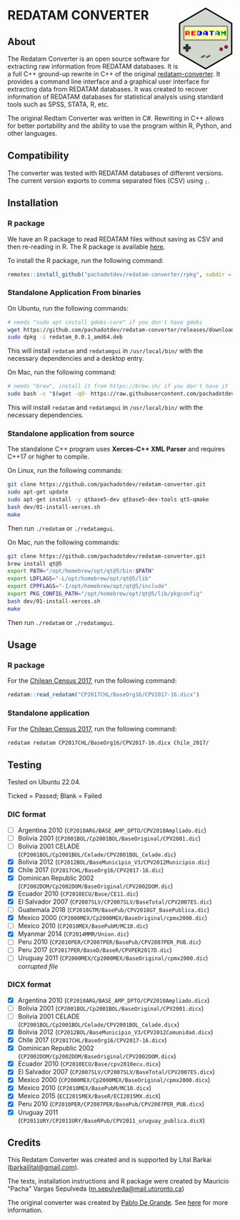 # REDATAM CONVERTER <img src="rpkg/man/figures/logo.svg" align="right" height="139" alt="" />

## About

The Redatam Converter is an open source software for extracting raw information from REDATAM databases.
It is a full C++ ground-up rewrite in C++ of the original [redatam-converter](https://github.com/discontinuos/redatam-converter/blob/master/README-EN.md). It provides a command line interface and a graphical user interface for extracting data from REDATAM databases. It was created to recover information of REDATAM databases for statistical analysis using standard tools such as SPSS, STATA, R, etc.

The original Redtam Converter was written in C#. Rewriting in C++ allows for better portability and the ability to use the program within R, Python, and other languages.

## Compatibility

The converter was tested with REDATAM databases of different versions.
The current version exports to comma separated files (CSV) using `;`.

## Installation

### R package

We have an R package to read REDATAM files without saving as CSV and then re-reading in R. The R package is available [here](https://github.com/pachadotdev/redatam-converter/tree/main/rpkg).

To install the R package, run the following command:

```r
remotes::install_github("pachadotdev/redatam-converter/rpkg", subdir = "rpkg")
```

### Standalone Application From binaries

On Ubuntu, run the following commands:

```bash
# needs "sudo apt install gdebi-core" if you don't have gdebi
wget https://github.com/pachadotdev/redatam-converter/releases/download/v0.0.1/redatam_0.0.1_amd64.deb
sudo dpkg -i redatam_0.0.1_amd64.deb
```

This will install `redatam` and `redatamgui` in `/usr/local/bin/` with the necessary dependencies and a desktop entry.

On Mac, run the following command:

```bash
# needs "brew", install it from https://brew.sh/ if you don't have it
sudo bash -c "$(wget -qO- https://raw.githubusercontent.com/pachadotdev/redatam-converter/main/install/mac.sh)"
```

This will install `redatam` and `redatamgui` in `/usr/local/bin/` with the necessary dependencies.

### Standalone application from source

The standalone C++ program uses **Xerces-C++ XML Parser** and requires C++17 or higher to compile.

On Linux, run the following commands:

```bash
git clone https://github.com/pachadotdev/redatam-converter.git
sudo apt-get update
sudo apt-get install -y qtbase5-dev qtbase5-dev-tools qt5-qmake
bash dev/01-install-xerces.sh
make
```

Then run `./redatam` or `./redatamgui`.

On Mac, run the following commands:

```bash
git clone https://github.com/pachadotdev/redatam-converter.git
brew install qt@5
export PATH="/opt/homebrew/opt/qt@5/bin:$PATH"
export LDFLAGS="-L/opt/homebrew/opt/qt@5/lib"
export CPPFLAGS="-I/opt/homebrew/opt/qt@5/include"
export PKG_CONFIG_PATH="/opt/homebrew/opt/qt@5/lib/pkgconfig"
bash dev/01-install-xerces.sh
make
```

Then run `./redatam` or `./redatamgui`.

## Usage

### R package

For the [Chilean Census 2017](https://redatam.org/cdr/descargas/censos/poblacion/CP2017CHL.zip), run the following command:

```r
redatam::read_redatam("CP2017CHL/BaseOrg16/CPV2017-16.dicx")
```

### Standalone application

For the [Chilean Census 2017](https://redatam.org/cdr/descargas/censos/poblacion/CP2017CHL.zip), run the following command:

```bash
redatam redatam CP2017CHL/BaseOrg16/CPV2017-16.dicx Chile_2017/
```

## Testing

Tested on Ubuntu 22.04.

Ticked = Passed; Blank = Failed

### DIC format

- [ ] Argentina 2010 (`CP2010ARG/BASE_AMP_DPTO/CPV2010Ampliado.dic`)
- [ ] Bolivia 2001 (`CP2001BOL/Cp2001BOL/BaseOriginal/CPV2001.dic`)
- [ ] Bolivia 2001 CELADE (`CP2001BOL/Cp2001BOL/Celade/CPV2001BOL_Celade.dic`)
- [x] Bolivia 2012 (`CP2012BOL/BaseMunicipio_V3/CPV2012Municipio.dic`)
- [x] Chile 2017 (`CP2017CHL/BaseOrg16/CPV2017-16.dic`)
- [x] Dominican Republic 2002 (`CP2002DOM/Cp2002DOM/BaseOriginal/CPV2002DOM.dic`)
- [x] Ecuador 2010 (`CP2010ECU/Base/CE11.dic`)
- [x] El Salvador 2007 (`CP2007SLV/CP2007SLV/BaseTotal/CPV2007ES.dic`)
- [ ] Guatemala 2018 (`CP2018GTM/BasePub/CPV2018GT_BasePublica.dic`)
- [x] Mexico 2000 (`CP2000MEX/Cp2000MEX/BaseOriginal/cpmx2000.dic`)
- [ ] Mexico 2010 (`CP2010MEX/BasePubM/MC10.dic`)
- [x] Myanmar 2014 (`CP2014MMR/Union.dic`)
- [ ] Peru 2010 (`CP2010PER/CP2007PER/BasePub/CPV2007PER_PUB.dic`)
- [ ] Peru 2017 (`CP2017PER/BaseD/BaseR/CPVPER2017D.dic`)
- [ ] Uruguay 2011 (`CP2000MEX/Cp2000MEX/BaseOriginal/cpmx2000.dic`) *corrupted file*

### DICX format

- [x] Argentina 2010 (`CP2010ARG/BASE_AMP_DPTO/CPV2010Ampliado.dicx`)
- [ ] Bolivia 2001 (`CP2001BOL/Cp2001BOL/BaseOriginal/CPV2001.dicx`)
- [ ] Bolivia 2001 CELADE (`CP2001BOL/Cp2001BOL/Celade/CPV2001BOL_Celade.dicx`)
- [x] Bolivia 2012 (`CP2012BOL/BaseMunicipio_V3/CPV2012Comunidad.dicx`)
- [x] Chile 2017 (`CP2017CHL/BaseOrg16/CPV2017-16.dicx`)
- [x] Dominican Republic 2002 (`CP2002DOM/Cp2002DOM/BaseOriginal/CPV2002DOM.dicx`)
- [x] Ecuador 2010 (`CP2010ECU/Base/cpv2010ecu.dicx`)
- [x] El Salvador 2007 (`CP2007SLV/CP2007SLV/BaseTotal/CPV2007ES.dicx`)
- [x] Mexico 2000 (`CP2000MEX/Cp2000MEX/BaseOriginal/cpmx2000.dicx`)
- [x] Mexico 2010 (`CP2010MEX/BasePubM/MC10.dicx`)
- [x] Mexico 2015 (`ECI2015MEX/BaseR/ECI2015MX.dicX`)
- [x] Peru 2010 (`CP2010PER/CP2007PER/BasePub/CPV2007PER_PUB.dicx`)
- [x] Uruguay 2011 (`CP2011URY/CP2011URY/BaseRPub/CPV2011_uruguay_publica.dicX`)

## Credits

This Redatam Converter was created and is supported by Lital Barkai (barkailital@gmail.com).

The tests, installation instructions and R package were created by Mauricio "Pacha" Vargas Sepulveda (m.sepulveda@mail.utoronto.ca)

The original converter was created by [Pablo De Grande](https://github.com/discontinuos). See [here](https://www.scielo.org.mx/scielo.php?script=sci_arttext&pid=S0186-72102016000300811) for more information.
